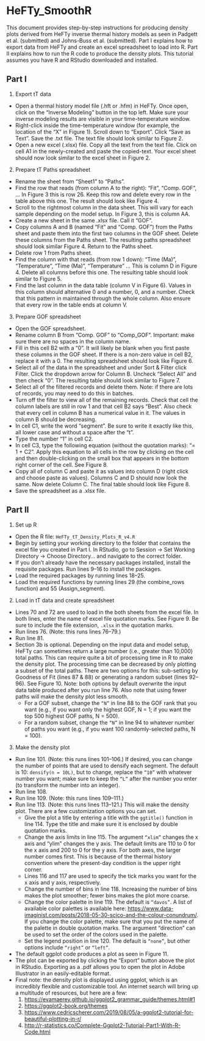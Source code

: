 # HeFTy_SmoothR

This document provides step-by-step instructions for producing density plots derived from HeFTy inverse thermal history models as seen in Padgett et al. (submitted) and Johns-Buss et al. (submitted). Part I explains how to export data from HeFTy and create an excel spreadsheet to load into R. Part II explains how to run the R code to produce the density plots. This tutorial assumes you have R and RStudio downloaded and installed. 

## Part I
1. Export tT data 
  -	Open a thermal history model file (.hft or .hfm) in HeFTy. Once open, click on the “Inverse Modeling” button in the top left. Make sure your inverse modeling results are visible in your time-temperature window. 
  -	Right-click inside the time-temperature window (for example, the location of the “X” in Figure 1).  Scroll down to “Export”. Click “Save as Text”. Save the .txt file. The text file should look similar to Figure 2.
  -	Open a new excel (.xlsx) file. Copy all the text from the text file. Click on cell A1 in the newly-created and paste the copied-text. Your excel sheet should now look similar to the excel sheet in Figure 2. 

2. Prepare tT Paths spreadsheet
  -	Rename the sheet from “Sheet1” to “Paths”.
  -	Find the row that reads (from column A to the right): “Fit”, “Comp. GOF”, … In Figure 3 this is row 26. Keep this row and delete every row in the table above this one. The result should look like Figure 4. 
  -	Scroll to the rightmost column in the data sheet. This will vary for each sample depending on the model setup. In Figure 3, this is column AA.
  -	Create a new sheet in the same .xlsx file. Call it “GOF”.
  -	Copy columns A and B (named “Fit” and “Comp. GOF”) from the Paths sheet and paste them into the first two columns in the GOF sheet. Delete these columns from the Paths sheet. The resulting paths spreadsheet should look similar Figure 4. Return to the Paths sheet. 
  -	Delete row 1 from Paths sheet. 
  -	Find the column with that reads (from row 1 down): “Time (Ma)”, “Temperature”, “Time (Ma)”, “Temperature” … This is column D in Figure 4. Delete all columns before this one. The resulting table should look similar to Figure 5. 
  -	Find the last column in the data table (column V in Figure 6). Values in this column should alternative 0 and a number, 0, and a number. Check that this pattern in maintained through the whole column. Also ensure that every row in the table ends at column V. 

3. Prepare GOF spreadsheet
  -	Open the GOF spreadsheet. 
  -	Rename column B from “Comp. GOF” to “Comp_GOF”. Important: make sure there are no spaces in the column name.
  -	Fill in this cell B2 with a “0”. It will likely be blank when you first paste these columns in the GOF sheet. If there is a non-zero value in cell B2, replace it with a 0. The resulting spreadsheet should look like Figure 6.
  -	Select all of the data in the spreadsheet and under Sort & Filter click Filter. Click the dropdown arrow for Column B. Uncheck “Select All” and then check “0”. The resulting table should look similar to Figure 7.
  -	Select all of the filtered records and delete them. Note: if there are lots of records, you may need to do this in batches. 
  -	Turn off the filter to view all of the remaining records. Check that cell the column labels are still in row 1 and that cell B2 says “Best”. Also check that every cell in column B has a numerical value in it. The values in column B should be decreasing. 
  -	In cell C1, write the word “segment”. Be sure to write it exactly like this, all lower case and without a space after the “t”. 
  -	Type the number “1” in cell C2. 
  -	In cell C3, type the following equation (without the quotation marks): “= 1 + C2”. Apply this equation to all cells in the row by clicking on the cell and then double-clicking on the small box that appears in the bottom right corner of the cell. See Figure 8.
  -	Copy all of column C and paste it as values into column D (right click and choose paste as values). Columns C and D should now look the same. Now delete Column C. The final table should look like Figure 8.
  -	Save the spreadsheet as a .xlsx file.

## Part II
1. Set up R
  -	Open the R file: `HeFTy_tT_Density_Plots_R_v4.R` 
  -	Begin by setting your working directory to the folder that contains the excel file you created in Part I. In RStudio, go to Session -> Set Working Directory -> Choose Directory… and navigate to the correct folder. 
  -	If you don’t already have the necessary packages installed, install the requisite packages. Run lines 9–16 to install the packages. 
  -	Load the required packages by running lines 18–25. 
  -	Load the required functions by running lines 29 (the combine_rows function) and 55 (Assign_segment). 
2. Load in tT data and create spreadsheet

  -	Lines 70 and 72 are used to load in the both sheets from the excel file. In both lines, enter the name of excel file quotation marks. See Figure 9. Be sure to include the file extension, `.xlsx` in the quotation marks. 
  -	Run lines 76. (Note: this runs lines 76–79.)
  -	Run line 81.
  -	Section 3b is optional. Depending on the input data and model setup, HeFTy can sometimes return a large number (i.e., greater than 10,000) total paths. This can require quite a bit of processing time in R to make the density plot. The processing time can be decreased by only plotting a subset of the total paths. There are two options for this: sub-setting by Goodness of Fit (lines 87 & 88) or generating a random subset (lines 92–96). See Figure 10. Note: both options by default overwrite the input data table produced after you run line 76. Also note that using fewer paths will make the density plot less smooth. 
    - For a GOF subset, change the `“N”` in line 88 to the GOF rank that you want (e.g., if you want only the highest GOF, N = 1; if you want the top 500 highest GOF paths, N = 500). 
    -	For a random subset, change the `“N”` in line 94 to whatever number of paths you want (e.g., if you want 100 randomly-selected paths, N = 100). 
3. Make the density plot
  -	Run line 101. (Note: this runs lines 101–106.) If desired, you can change the number of points that are used to densify each segment. The default is 10: `densify(n = 10L)`, but to change, replace the `“10”` with whatever number you want; make sure to keep the `“L”` after the number you enter (to transform the number into an integer). 
  -	Run line 108.
  -	Run line 109. (Note: this runs lines 109–111.) 
  -	Run line 113. (Note: this runs lines 113–121.) This will make the density plot. There are a few customization options you can set.
    -	Give the plot a title by entering a title with the `ggtitle()` function in line 114. Type the title and make sure it is enclosed by double quotation marks. 
    -	Change the axis limits in line 115. The argument `“xlim”` changes the x axis and “ylim” changes the y axis. The default limits are 110 to 0 for the x axis and 200 to 0 for the y axis. For both axes, the larger number comes first. This is because of the thermal history convention where the present-day condition is the upper right corner. 
    -	Lines 116 and 117 are used to specify the tick marks you want for the x axis and y axis, respectively. 
    -	Change the number of bins in line 118. Increasing the number of bins makes the plot smoother; fewer bins makes the plot more coarse. 
    -	Change the color palette in line 119. The default is `“davos”`. A list of available color palettes is available here: https://www.data-imaginist.com/posts/2018-05-30-scico-and-the-colour-conundrum/. If you change the color palette, make sure that you put the name of the palette in double quotation marks. The argument “direction” can be used to set the order of the colors used in the palette. 
    -	Set the legend position in line 120. The default is `“none”`, but other options include `“right”` or `“left”`. 
-	The default ggplot code produces a plot as seen in Figure 11. 
-	The plot can be exported by clicking the “Export” button above the plot in RStudio. Exporting as a .pdf allows you to open the plot in Adobe Illustrator in an easily-editable format.  
-	Final note: the density plot is displayed using ggplot, which is an incredibly flexible and customizable tool. An internet search will bring up a multitude of resources, but here are a few: 
    1. https://evamaerey.github.io/ggplot2_grammar_guide/themes.html#1 
    2. https://ggplot2-book.org/themes  
    3. https://www.cedricscherer.com/2019/08/05/a-ggplot2-tutorial-for-beautiful-plotting-in-r/ 
    4. http://r-statistics.co/Complete-Ggplot2-Tutorial-Part1-With-R-Code.html 
 
